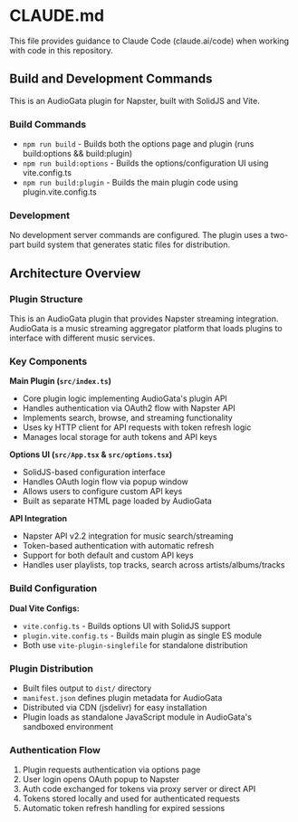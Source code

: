 # CLAUDE.md

This file provides guidance to Claude Code (claude.ai/code) when working with code in this repository.

## Build and Development Commands

This is an AudioGata plugin for Napster, built with SolidJS and Vite.

### Build Commands
- `npm run build` - Builds both the options page and plugin (runs build:options && build:plugin)
- `npm run build:options` - Builds the options/configuration UI using vite.config.ts
- `npm run build:plugin` - Builds the main plugin code using plugin.vite.config.ts

### Development
No development server commands are configured. The plugin uses a two-part build system that generates static files for distribution.

## Architecture Overview

### Plugin Structure
This is an AudioGata plugin that provides Napster streaming integration. AudioGata is a music streaming aggregator platform that loads plugins to interface with different music services.

### Key Components

**Main Plugin (`src/index.ts`)**
- Core plugin logic implementing AudioGata's plugin API
- Handles authentication via OAuth2 flow with Napster API
- Implements search, browse, and streaming functionality
- Uses ky HTTP client for API requests with token refresh logic
- Manages local storage for auth tokens and API keys

**Options UI (`src/App.tsx` & `src/options.tsx`)**  
- SolidJS-based configuration interface
- Handles OAuth login flow via popup window
- Allows users to configure custom API keys
- Built as separate HTML page loaded by AudioGata

**API Integration**
- Napster API v2.2 integration for music search/streaming
- Token-based authentication with automatic refresh
- Support for both default and custom API keys
- Handles user playlists, top tracks, search across artists/albums/tracks

### Build Configuration

**Dual Vite Configs:**
- `vite.config.ts` - Builds options UI with SolidJS support
- `plugin.vite.config.ts` - Builds main plugin as single ES module
- Both use `vite-plugin-singlefile` for standalone distribution

### Plugin Distribution
- Built files output to `dist/` directory
- `manifest.json` defines plugin metadata for AudioGata
- Distributed via CDN (jsdelivr) for easy installation
- Plugin loads as standalone JavaScript module in AudioGata's sandboxed environment

### Authentication Flow
1. Plugin requests authentication via options page
2. User login opens OAuth popup to Napster
3. Auth code exchanged for tokens via proxy server or direct API
4. Tokens stored locally and used for authenticated requests
5. Automatic token refresh handling for expired sessions